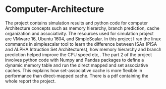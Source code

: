 # Computer-Architecture
The project contains simulation results and python code for computer Architecture concepts such as memory hierarchy, branch prediction, cache organization and associativity.
The resources used for simulation project are VMware 16, Ubuntu 1604, and SimpleScalar. In this project I ran the linux commands in simplescalar tool to learn the difference between ISAs (PISA and ALPHA Intruction Set Architectures), how memory hierarchy and branch prediction helped improve the CPU speed etc,.
The part 2 of the project involves python code with Numpy and Pandas packages to define a dynamic memory table and run the direct mapped and set associative caches. This explains how set-associative cache is more flexible in performance than direct-mapped cache.
There is a pdf containing the whole report the project.
